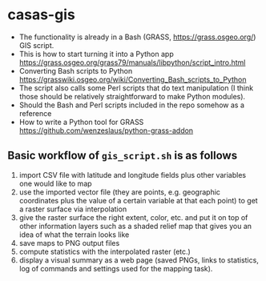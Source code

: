 # casas-gis

- The functionality is already in a Bash (GRASS, <https://grass.osgeo.org/>) GIS script.
- This is how to start turning it into a Python app <https://grass.osgeo.org/grass79/manuals/libpython/script_intro.html>
- Converting Bash scripts to Python <https://grasswiki.osgeo.org/wiki/Converting_Bash_scripts_to_Python>
- The script also calls some Perl scripts that do text manipulation (I think those should be relatively straightforward to make Python modules).
- Should the Bash and Perl scripts included in the repo somehow as a reference
- How to write a Python tool for GRASS <https://github.com/wenzeslaus/python-grass-addon>

## Basic workflow of `gis_script.sh` is as follows

1. import CSV file with latitude and longitude fields plus other variables one would like to map
2. use the imported vector file (they are points, e.g. geographic coordinates plus the value of a certain variable at that each point) to get a raster surface via interpolation
3. give the raster surface the right extent, color, etc. and put it on top of other information layers such as a shaded relief map that gives you an idea of what the terrain looks like
4. save maps to PNG output files
5. compute statistics with the interpolated raster (etc.)
6. display a visual summary as a web page (saved PNGs, links to statistics, log of commands and settings used for the mapping task).
